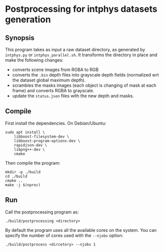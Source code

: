 # Postprocessing for intphys datasets generation

## Synopsis

This program takes as input a raw dataset directory, as generated by
`intphys.py` or `intphys_parallel.sh`. It transforms the directory in place and
make the following changes:

* converts scene images from RGBA to RGB
* converts the `.bin` depth files into grayscale depth fields (normalized wrt
  the dataset global maximum depth).
* scrambles the masks images (each object is changing of mask at each frame) and
  converts RGBA to grayscale.
* update the `status.json` files with the new depth and masks.


## Compile

First install the dependencies. On Debian/Ubuntu:

    sudo apt install \
        libboost-filesystem-dev \
        libboost-program-options-dev \
        rapidjson-dev \
        libpng++-dev \
        cmake

Then compile the program:

    mkdir -p ./build
    cd ./build
    cmake ..
    make -j $(nproc)

## Run

Call the postprocessing program as:

    ./build/postprocessing <directory>

By default the program uses all the available cores on the system. You can
specify the number of cores used with the `--njobs` option:

    ./build/postprocess <dircetory> --njobs 1
